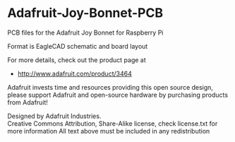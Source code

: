 # Adafruit-Joy-Bonnet-PCB
PCB files for the Adafruit Joy Bonnet for Raspberry Pi

Format is EagleCAD schematic and board layout

For more details, check out the product page at

   * http://www.adafruit.com/product/3464

Adafruit invests time and resources providing this open source design, 
please support Adafruit and open-source hardware by purchasing 
products from Adafruit!

Designed by Adafruit Industries.  
Creative Commons Attribution, Share-Alike license, check license.txt for more information
All text above must be included in any redistribution